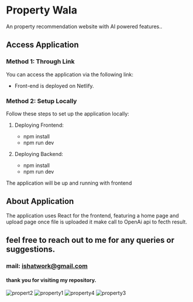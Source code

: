 # Property Wala

An property recommendation website with AI powered features..

## Access Application

### Method 1: Through Link

You can access the application via the following link:


- Front-end is deployed on Netlify.


### Method 2: Setup Locally

Follow these steps to set up the application locally:


1. Deploying Frontend: <br/>
    - npm install <br/>
    - npm run dev  <br/>

1. Deploying Backend: <br/>
    - npm install <br/>
    - npm run dev  <br/>



The application will be up and running with frontend 

## About Application

The application uses React for the frontend, featuring a home 
page and upload page once file is uploaded it make call to OpenAi api to fecth result.

## feel free to reach out to me for any queries or suggestions.
### mail: ishatwork@gmail.com
#### thank you for visiting my repository.
![propert2](https://github.com/user-attachments/assets/f2ce0889-2f93-4780-a406-8a9eb95f0f44)
![property1](https://github.com/user-attachments/assets/d4707d08-2d22-4d38-807e-9164f5b0d6ba)
![property4](https://github.com/user-attachments/assets/363afdb3-f839-47b9-8de9-bf45a1034c13)
![property3](https://github.com/user-attachments/assets/6d83cf74-1e04-42c6-bd7c-038a8491b1bb)
